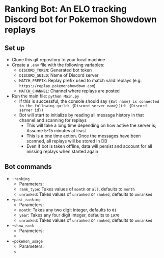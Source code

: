 # Ranking Bot: An ELO tracking Discord bot for Pokemon Showdown replays

## Set up
- Clone this git repository to your local machine
- Create a `.env` file with the following variables:
  - `DISCORD_TOKEN`: Generated bot token
  - `DISCORD_GUILD`: Name of Discord server
  - `MATCH_PREFIX`: Replay prefix used to match valid replays (e.g. `https://replay.pokemonshowdown.com`)
  - `MATCH_CHANNEL`: Channel where replays are posted
- Run the main file: `python Main.py`
  - If this is successful, the console should say `{Bot name} is connected to the following guild: {Discord server name}(id: {Discord server id})`
  - Bot will start to initialize by reading all message history in that channel and scanning for replays
    - This will take a long time depending on how active the server is; Assume 5-15 minutes at least
    - This is a one time action. Once the messages have been scanned, all replays will be stored in DB
    - Even if bot is taken offline, data will persist and account for all missing replays when started again
   
## Bot commands
- `+ranking`
  - Parameters:
  - `rank_type`: Takes values of `month` or `all`, defaults to `month`
  - `unranked`: Takes values of `unranked` or `ranked`, defaults to `unranked`
- `+past_ranking`
  - Parameters:
  - `month`: Takes any two digit integer, defaults to `01`
  - `year`: Takes any four digit integer, defaults to `1970`
  - `unranked`: Takes values of `unranked` or `ranked`, defaults to `unranked`
- `+show_rank`
  - Parameters:
  - 
- `+pokemon_usage`
  - Parameters:
  - 
